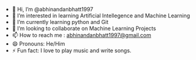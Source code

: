 - 👋 Hi, I’m @abhinandanbhatt1997
- 👀 I’m interested in learning Artificial Intellegence and Machine Learning
- 🌱 I’m currently learning python and Git
- 💞️ I’m looking to collaborate on Machine Learning Projects
- 📫 How to reach me : abhinandanbhatt1997@gmail.com
- 😄 Pronouns: He/Him
- ⚡ Fun fact: I love to play music and write songs.

<!---
abhinandanbhatt1997/abhinandanbhatt1997 is a ✨ special ✨ repository because its `README.md` (this file) appears on your GitHub profile.
You can click the Preview link to take a look at your changes.
--->
